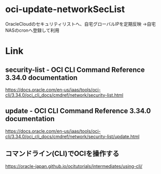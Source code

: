 # oci-update-networkSecList
OracleCloudのセキュリティリストへ、自宅グローバルIPを定期反映
→自宅NASのcronへ登録して利用

# Link

## security-list - OCI CLI Command Reference 3.34.0 documentation
https://docs.oracle.com/en-us/iaas/tools/oci-cli/3.34.0/oci_cli_docs/cmdref/network/security-list.html

## update - OCI CLI Command Reference 3.34.0 documentation
https://docs.oracle.com/en-us/iaas/tools/oci-cli/3.34.0/oci_cli_docs/cmdref/network/security-list/update.html

## コマンドライン(CLI)でOCIを操作する
https://oracle-japan.github.io/ocitutorials/intermediates/using-cli/
